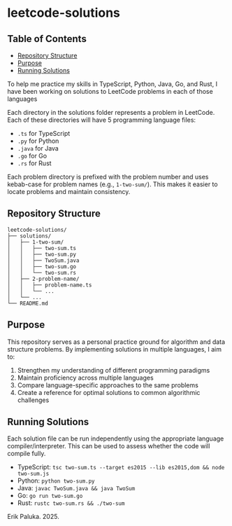# leetcode-solutions

## Table of Contents

- [Repository Structure](#repository-structure)
- [Purpose](#purpose)
- [Running Solutions](#running-solutions)

To help me practice my skills in TypeScript, Python, Java, Go, and Rust, I have been working on solutions to LeetCode problems in each of those languages

Each directory in the solutions folder represents a problem in LeetCode. Each of these directories will have 5 programming language files:

- `.ts` for TypeScript
- `.py` for Python
- `.java` for Java
- `.go` for Go
- `.rs` for Rust

Each problem directory is prefixed with the problem number and uses kebab-case for problem names (e.g., `1-two-sum/`). This makes it easier to locate problems and maintain consistency.

## Repository Structure

```
leetcode-solutions/
├── solutions/
│   ├── 1-two-sum/
│   │   ├── two-sum.ts
│   │   ├── two-sum.py
│   │   ├── TwoSum.java
│   │   ├── two-sum.go
│   │   └── two-sum.rs
│   ├── 2-problem-name/
│   │   ├── problem-name.ts
│   │   └── ...
│   └── ...
└── README.md
```

## Purpose

This repository serves as a personal practice ground for algorithm and data structure problems. By implementing solutions in multiple languages, I aim to:

1. Strengthen my understanding of different programming paradigms
2. Maintain proficiency across multiple languages
3. Compare language-specific approaches to the same problems
4. Create a reference for optimal solutions to common algorithmic challenges

## Running Solutions

Each solution file can be run independently using the appropriate language compiler/interpreter. This can be used to assess whether the code will compile fully.

- TypeScript: `tsc two-sum.ts --target es2015 --lib es2015,dom && node two-sum.js`
- Python: `python two-sum.py`
- Java: `javac TwoSum.java && java TwoSum`
- Go: `go run two-sum.go`
- Rust: `rustc two-sum.rs && ./two-sum`

Erik Paluka. 2025.
